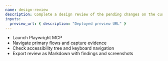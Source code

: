 ```yaml
---
name: design-review
description: Complete a design review of the pending changes on the current branch (Web/Browser)
inputs:
  preview_url: { description: "Deployed preview URL" }
---
```


- Launch Playwright MCP
- Navigate primary flows and capture evidence
- Check accessibility tree and keyboard navigation
- Export review as Markdown with findings and screenshots

